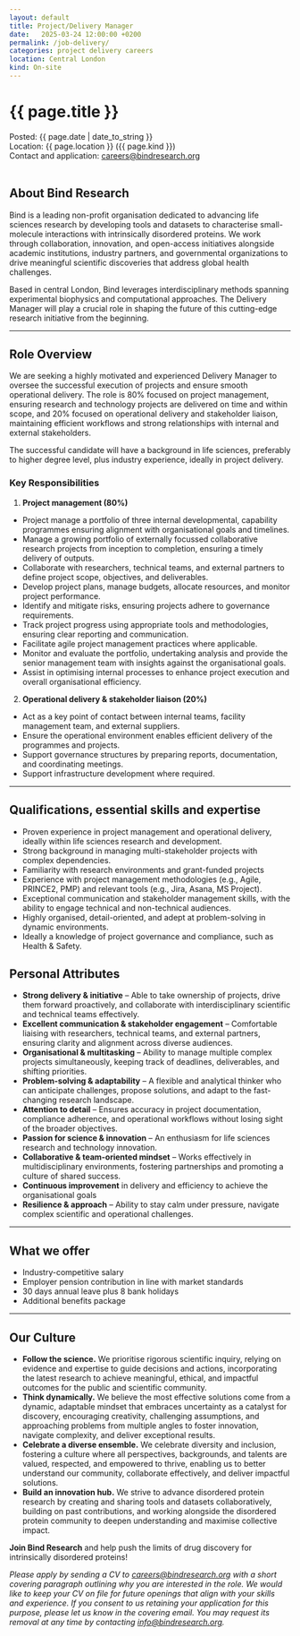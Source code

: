 ```yaml
---
layout: default
title: Project/Delivery Manager
date:   2025-03-24 12:00:00 +0200
permalink: /job-delivery/
categories: project delivery careers
location: Central London
kind: On-site
---
```


<h1 style="text-align: left;">{{ page.title }}</h1>
<div class="job-meta">Posted: {{ page.date | date_to_string }}</div>
<div class="job-meta">Location: {{ page.location }} ({{ page.kind }})</div>
<div class="job-meta">Contact and application: <a href="mailto:careers@bindresearch.org">careers@bindresearch.org</a></div>
<br />

## About Bind Research
Bind is a leading non-profit organisation dedicated to advancing life sciences research by developing tools and datasets to characterise small-molecule interactions with intrinsically disordered proteins. We work through collaboration, innovation, and open-access initiatives alongside academic institutions, industry partners, and governmental organizations to drive meaningful scientific discoveries that address global health challenges. 

Based in central London, Bind leverages interdisciplinary methods spanning experimental biophysics and computational approaches. The Delivery Manager will play a crucial role in shaping the future of this cutting-edge research initiative from the beginning.

---

## Role Overview
We are seeking a highly motivated and experienced Delivery Manager to oversee the successful execution of projects and ensure smooth operational delivery. The role is 80% focused on project management, ensuring research and technology projects are delivered on time and within scope, and 20% focused on operational delivery and stakeholder liaison, maintaining efficient workflows and strong relationships with internal and external stakeholders. 

The successful candidate will have a background in life sciences, preferably to higher degree level, plus industry experience, ideally in project delivery. 

### Key Responsibilities
1. **Project management (80%)**
- Project manage a portfolio of three internal developmental, capability programmes ensuring alignment with organisational goals and timelines. 
- Manage a growing portfolio of externally focussed collaborative research projects from inception to completion, ensuring a timely delivery of outputs. 
- Collaborate with researchers, technical teams, and external partners to define project scope, objectives, and deliverables. 
- Develop project plans, manage budgets, allocate resources, and monitor project performance. 
- Identify and mitigate risks, ensuring projects adhere to governance requirements. 
- Track project progress using appropriate tools and methodologies, ensuring clear reporting and communication. 
- Facilitate agile project management practices where applicable. 
- Monitor and evaluate the portfolio, undertaking analysis and provide the senior management team with insights against the organisational goals. 
- Assist in optimising internal processes to enhance project execution and overall organisational efficiency. 

2. **Operational delivery & stakeholder liaison (20%)**
- Act as a key point of contact between internal teams, facility management team, and external suppliers. 
- Ensure the operational environment enables efficient delivery of the programmes and projects.  
- Support governance structures by preparing reports, documentation, and coordinating meetings. 
- Support infrastructure development where required. 

---

## Qualifications, essential skills and expertise 
- Proven experience in project management and operational delivery, ideally within life sciences research and development. 
- Strong background in managing multi-stakeholder projects with complex dependencies. 
- Familiarity with research environments and grant-funded projects 
- Experience with project management methodologies (e.g., Agile, PRINCE2, PMP) and relevant tools (e.g., Jira, Asana, MS Project). 
- Exceptional communication and stakeholder management skills, with the ability to engage technical and non-technical audiences. 
- Highly organised, detail-oriented, and adept at problem-solving in dynamic environments. 
- Ideally a knowledge of project governance and compliance, such as Health & Safety. 

## Personal Attributes 
- **Strong delivery & initiative** – Able to take ownership of projects, drive them forward proactively, and collaborate with interdisciplinary scientific and technical teams effectively. 
- **Excellent communication & stakeholder engagement** – Comfortable liaising with researchers, technical teams, and external partners, ensuring clarity and alignment across diverse audiences. 
- **Organisational & multitasking** – Ability to manage multiple complex projects simultaneously, keeping track of deadlines, deliverables, and shifting priorities. 
- **Problem-solving & adaptability** – A flexible and analytical thinker who can anticipate challenges, propose solutions, and adapt to the fast-changing research landscape. 
- **Attention to detail** – Ensures accuracy in project documentation, compliance adherence, and operational workflows without losing sight of the broader objectives. 
- **Passion for science & innovation** – An enthusiasm for life sciences research and technology innovation. 
- **Collaborative & team-oriented mindset** – Works effectively in multidisciplinary environments, fostering partnerships and promoting a culture of shared success. 
- **Continuous improvement** in delivery and efficiency to achieve the organisational goals 
- **Resilience & approach** – Ability to stay calm under pressure, navigate complex scientific and operational challenges. 

---

## What we offer
- ⁠Industry-competitive salary
- ⁠Employer pension contribution in line with market standards
- ⁠30 days annual leave plus 8 bank holidays
- ⁠Additional benefits package

---

## Our Culture
- **Follow the science.** We prioritise rigorous scientific inquiry, relying on evidence and expertise to guide decisions and actions, incorporating the latest research to achieve meaningful, ethical, and impactful outcomes for the public and scientific community.
- **Think dynamically.** We believe the most effective solutions come from a dynamic, adaptable mindset that embraces uncertainty as a catalyst for discovery, encouraging creativity, challenging assumptions, and approaching problems from multiple angles to foster innovation, navigate complexity, and deliver exceptional results.
- **Celebrate a diverse ensemble.** We celebrate diversity and inclusion, fostering a culture where all perspectives, backgrounds, and talents are valued, respected, and empowered to thrive, enabling us to better understand our community, collaborate effectively, and deliver impactful solutions.
- **Build an innovation hub.** We strive to advance disordered protein research by creating and sharing tools and datasets collaboratively, building on past contributions, and working alongside the disordered protein community to deepen understanding and maximise collective impact.

**Join Bind Research** and help push the limits of drug discovery for intrinsically disordered proteins!

*Please apply by sending a CV to <a href="mailto:careers@bindresearch.org">careers@bindresearch.org</a> with a short covering paragraph outlining why you are interested in the role. We would like to keep your CV on file for future openings that align with your skills and experience. If you consent to us retaining your application for this purpose, please let us know in the covering email. You may request its removal at any time by contacting <a href="mailto:info@bindresearch.org">info@bindresearch.org</a>.*